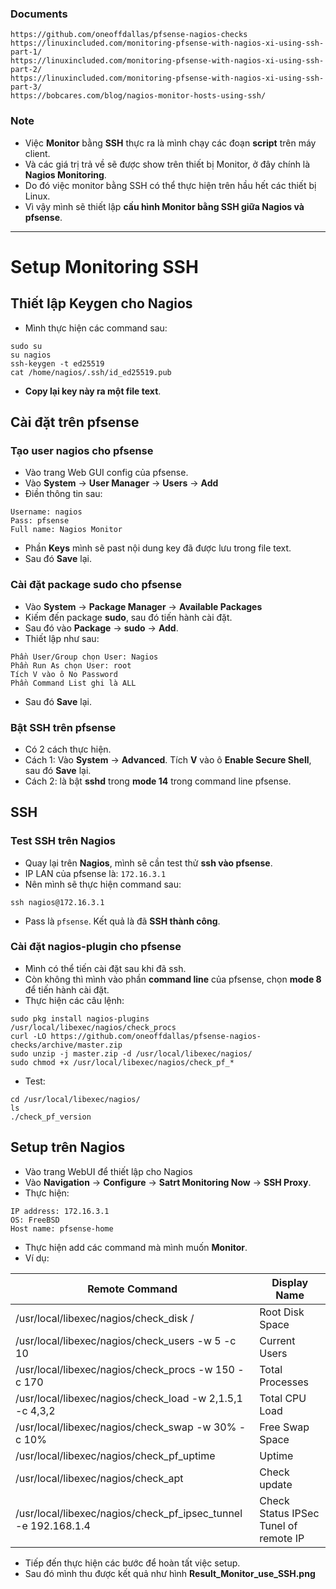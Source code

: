 ### Documents
```
https://github.com/oneoffdallas/pfsense-nagios-checks
https://linuxincluded.com/monitoring-pfsense-with-nagios-xi-using-ssh-part-1/
https://linuxincluded.com/monitoring-pfsense-with-nagios-xi-using-ssh-part-2/
https://linuxincluded.com/monitoring-pfsense-with-nagios-xi-using-ssh-part-3/
https://bobcares.com/blog/nagios-monitor-hosts-using-ssh/
```

### Note
- Việc **Monitor** bằng **SSH** thực ra là mình chạy các đoạn **script** trên máy client.
- Và các giá trị trả về sẽ được show trên thiết bị Monitor, ở đây chính là **Nagios Monitoring**.
- Do đó việc monitor bằng SSH có thể thực hiện trên hầu hết các thiết bị Linux.
- Vì vậy mình sẽ thiết lập **cấu hình Monitor bằng SSH giữa Nagios và pfsense**.

---------------------------------------------------------------------------------------------------
# Setup Monitoring SSH

## Thiết lập Keygen cho Nagios
- Mình thực hiện các command sau:
```
sudo su
su nagios
ssh-keygen -t ed25519
cat /home/nagios/.ssh/id_ed25519.pub
```
- **Copy lại key này ra một file text**.

## Cài đặt trên pfsense

### Tạo user nagios cho pfsense
- Vào trang Web GUI config của pfsense.
- Vào **System** -> **User Manager** -> **Users** -> **Add**
- Điền thông tin sau:
```
Username: nagios
Pass: pfsense
Full name: Nagios Monitor
```
- Phần **Keys** mình sẽ past nội dung key đã được lưu trong file text.
- Sau đó **Save** lại.

### Cài đặt package sudo cho pfsense
- Vào **System** -> **Package Manager** -> **Available Packages**
- Kiếm đến package **sudo**, sau đó tiến hành cài đặt.
- Sau đó vào **Package** -> **sudo** -> **Add**.
- Thiết lập như sau:
```
Phần User/Group chọn User: Nagios
Phần Run As chọn User: root
Tích V vào ô No Password
Phần Command List ghi là ALL
```
- Sau đó **Save** lại.

### Bật SSH trên pfsense
- Có 2 cách thực hiện.
- Cách 1: Vào **System** -> **Advanced**. Tích **V** vào ô **Enable Secure Shell**, sau đó **Save** lại.
- Cách 2: là bật **sshd** trong **mode 14** trong command line pfsense.

## SSH 

### Test SSH trên Nagios
- Quay lại trên **Nagios**, mình sẽ cần test thử **ssh vào pfsense**.
- IP LAN của pfsense là: `172.16.3.1`
- Nên mình sẽ thực hiện command sau:
```
ssh nagios@172.16.3.1
```
- Pass là `pfsense`. Kết quả là đã **SSH thành công**.

### Cài đặt nagios-plugin cho pfsense
- Mình có thể tiến cài đặt sau khi đã ssh.
- Còn không thì mình vào phần **command line** của pfsense, chọn **mode 8** để tiến hành cài đặt.
- Thực hiện các câu lệnh:
```
sudo pkg install nagios-plugins
/usr/local/libexec/nagios/check_procs
curl -LO https://github.com/oneoffdallas/pfsense-nagios-checks/archive/master.zip
sudo unzip -j master.zip -d /usr/local/libexec/nagios/
sudo chmod +x /usr/local/libexec/nagios/check_pf_*
```
- Test:
```
cd /usr/local/libexec/nagios/
ls 
./check_pf_version
```

## Setup trên Nagios
- Vào trang WebUI để thiết lập cho Nagios
- Vào **Navigation** -> **Configure** -> **Satrt Monitoring Now** -> **SSH Proxy**.
- Thực hiện:
```
IP address: 172.16.3.1
OS: FreeBSD
Host name: pfsense-home
```
- Thực hiện add các command mà mình muốn **Monitor**.
- Ví dụ:

Remote Command						|	Display Name	|
--------------------------------------------------------|-----------------------|
/usr/local/libexec/nagios/check_disk /			|Root Disk Space	|
/usr/local/libexec/nagios/check_users -w 5 -c 10	|Current Users		|
/usr/local/libexec/nagios/check_procs -w 150 -c 170	|Total Processes	|
/usr/local/libexec/nagios/check_load -w 2,1.5,1 -c 4,3,2|Total CPU Load		|
/usr/local/libexec/nagios/check_swap -w 30% -c 10%	|Free Swap Space	|
/usr/local/libexec/nagios/check_pf_uptime		|Uptime			|
/usr/local/libexec/nagios/check_apt			|Check update		|
/usr/local/libexec/nagios/check_pf_ipsec_tunnel -e 192.168.1.4 | Check Status IPSec Tunel of remote IP |


- Tiếp đến thực hiện các bước để hoàn tất việc setup.
- Sau đó mình thu được kết quả như hình **Result_Monitor_use_SSH.png**





